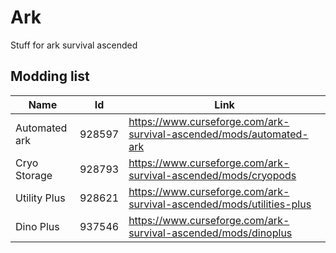 # Ark
Stuff for ark survival ascended


## Modding list
| Name  | Id | Link |
| ------------- | ------------- | ------------- |
| Automated ark | 928597 | https://www.curseforge.com/ark-survival-ascended/mods/automated-ark |
| Cryo Storage | 928793 | https://www.curseforge.com/ark-survival-ascended/mods/cryopods |
| Utility Plus | 928621 | https://www.curseforge.com/ark-survival-ascended/mods/utilities-plus |
| Dino Plus | 937546 | https://www.curseforge.com/ark-survival-ascended/mods/dinoplus |
